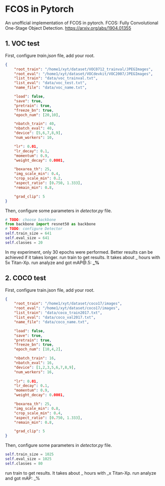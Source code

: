 # FCOS in Pytorch

An unofficial implementation of FCOS in pytorch. 
FCOS: Fully Convolutional One-Stage Object Detection.
https://arxiv.org/abs/1904.01355



## 1. VOC test

First, configure *train.json* file, add your root. 

```json
{
    "root_train": "/home1/xyt/dataset/VOC0712_trainval/JPEGImages",
    "root_eval": "/home1/xyt/dataset/VOCdevkit/VOC2007/JPEGImages",
    "list_train": "data/voc_trainval.txt",
    "list_eval": "data/voc_test.txt",
    "name_file": "data/voc_name.txt",

    "load": false,
    "save": true,
    "pretrain": true,
    "freeze_bn": true,
    "epoch_num": [20,10],

    "nbatch_train": 40,
    "nbatch_eval": 40,
    "device": [5,6,7,8,9],
    "num_workers": 10,

    "lr": 0.01,
    "lr_decay": 0.1,
    "momentum": 0.9,
    "weight_decay": 0.0001,

    "boxarea_th": 25,
    "img_scale_min": 0.4,
    "crop_scale_min": 0.2,
    "aspect_ratio": [0.750, 1.333],
    "remain_min": 0.8,

    "grad_clip": 5
}
```

Then, configure some parameters in *detector.py* file.

```python
# TODO: choose backbone
from backbone import resnet50 as backbone
# TODO: configure Detector
self.train_size = 641
self.eval_size = 641
self.classes = 20
```

In my experiment, only 30 epochs were performed. Better results can be achieved if it takes longer.
run train to get results. It takes about _ hours with 5x Titan-Xp. 
run analyze and got mAP@.5: **_%**



## 2. COCO test

First, configure train.json file, add your root. 

```json
{
    "root_train": "/home1/xyt/dataset/coco17/images",
    "root_eval": "/home1/xyt/dataset/coco17/images",
    "list_train": "data/coco_train2017.txt",
    "list_eval": "data/coco_val2017.txt",
    "name_file": "data/coco_name.txt",

    "load": false,
    "save": true,
    "pretrain": true,
    "freeze_bn": true,
    "epoch_num": [10,4,2],

    "nbatch_train": 16,
    "nbatch_eval": 16,
    "device": [1,2,3,5,6,7,8,9],
    "num_workers": 16,
    
    "lr": 0.01,
    "lr_decay": 0.1,
    "momentum": 0.9,
    "weight_decay": 0.0001,

    "boxarea_th": 25,
    "img_scale_min": 0.8,
    "crop_scale_min": 0.4,
    "aspect_ratio": [0.750, 1.333],
    "remain_min": 0.8,

    "grad_clip": 5
}
```

Then, configure some parameters in *detector.py* file.

```python
self.train_size = 1025
self.eval_size = 1025
self.classes = 80
```

run train to get results. It takes about _ hours with _x Titan-Xp. 
run analyze and got mAP: _%



